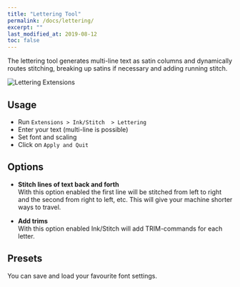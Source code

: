 ```yaml
---
title: "Lettering Tool"
permalink: /docs/lettering/
excerpt: ""
last_modified_at: 2019-08-12
toc: false
---
```

The lettering tool generates multi-line text as satin columns and dynamically routes stitching, breaking up satins if necessary and adding running stitch.

![Lettering Extensions](/assets/images/docs/lettering.jpg)

## Usage

* Run `Extensions > Ink/Stitch  > Lettering`
* Enter your text (multi-line is possible)
* Set font and scaling
* Click on `Apply and Quit`

## Options

* **Stitch lines of text back and forth**<br>
  With this option enabled the first line will be stitched from left to right and the second from right to left, etc.
  This will give your machine shorter ways to travel.

* **Add trims**<br>
  With this option enabled Ink/Stitch will add TRIM-commands for each letter.

## Presets

You can save and load your favourite font settings.
